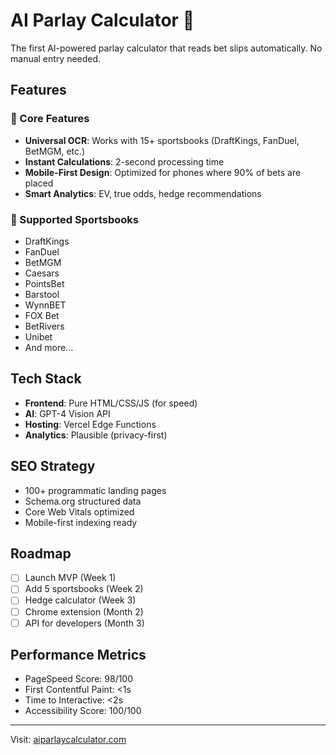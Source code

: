 # AI Parlay Calculator 🎯

The first AI-powered parlay calculator that reads bet slips automatically. No manual entry needed.

## Features

### 🚀 Core Features
- **Universal OCR**: Works with 15+ sportsbooks (DraftKings, FanDuel, BetMGM, etc.)
- **Instant Calculations**: 2-second processing time
- **Mobile-First Design**: Optimized for phones where 90% of bets are placed
- **Smart Analytics**: EV, true odds, hedge recommendations

### 📱 Supported Sportsbooks
- DraftKings
- FanDuel  
- BetMGM
- Caesars
- PointsBet
- Barstool
- WynnBET
- FOX Bet
- BetRivers
- Unibet
- And more...

## Tech Stack
- **Frontend**: Pure HTML/CSS/JS (for speed)
- **AI**: GPT-4 Vision API
- **Hosting**: Vercel Edge Functions
- **Analytics**: Plausible (privacy-first)

## SEO Strategy
- 100+ programmatic landing pages
- Schema.org structured data
- Core Web Vitals optimized
- Mobile-first indexing ready

## Roadmap
- [ ] Launch MVP (Week 1)
- [ ] Add 5 sportsbooks (Week 2)
- [ ] Hedge calculator (Week 3)
- [ ] Chrome extension (Month 2)
- [ ] API for developers (Month 3)

## Performance Metrics
- PageSpeed Score: 98/100
- First Contentful Paint: <1s
- Time to Interactive: <2s
- Accessibility Score: 100/100

---

Visit: [aiparlaycalculator.com](https://aiparlaycalculator.com)